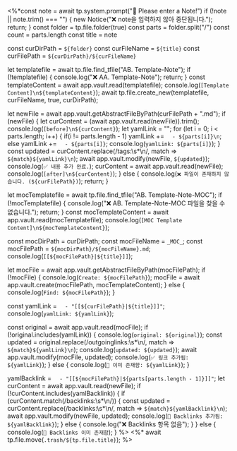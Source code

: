 <%*const note = await tp.system.prompt("📖 Please enter a Note!")
if (!note || note.trim() === "") {
	new Notice("❌ note을 입력하지 않아 중단됩니다.");
	return;
}
const folder = tp.file.folder(true)
const parts = folder.split("/")
const count = parts.length
const title = note

const curDirPath = `${folder}`
const curFileName = `${title}`
const curFilePath = `${curDirPath}/${curFileName}`

let templatefile = await tp.file.find_tfile("AB. Template-Note");
if (!templatefile) {
	console.log("❌ AA. Template-Note");
	return;
}
const templateContent = await app.vault.read(templatefile);
console.log(`[Template Content]\n${templateContent}`);
await tp.file.create_new(templatefile, curFileName, true, curDirPath);

let newFile = await app.vault.getAbstractFileByPath(curFilePath + ".md");
if (newFile) {
	let curContent = (await app.vault.read(newFile)).trim();
	console.log(`[before]\n${curContent}`);
	let yamlLink = "";
	for (let i = 0; i < parts.length; i++) {
		if(i != parts.length - 1)
			yamlLink += `  - ${parts[i]}\n`;
		else
			yamlLink += `  - ${parts[i]}`;
		console.log(`yamlLink: ${parts[i]}`);
	}
	const updated = curContent.replace(/tags:\s*\n/, match => `${match}${yamlLink}\n`);
	await app.vault.modify(newFile, `${updated}`);
	console.log(`✅ 내용 추가 완료.`);
	curContent = await app.vault.read(newFile);
	console.log(`[after]\n${curContent}`);
} else {
	console.log(`❌ 파일이 존재하지 않습니다. (${curFilePath})`);
	return;
}

let mocTemplatefile = await tp.file.find_tfile("AB. Template-Note-MOC");
if (!mocTemplatefile) {
	console.log("❌ AB. Template-Note-MOC 파일을 찾을 수 없습니다.");
	return;
}
const mocTemplateContent = await app.vault.read(mocTemplatefile);
console.log(`[MOC Template Content]\n${mocTemplateContent}`);

const mocDirPath = curDirPath;
const mocFileName = `_MOC_`;
const mocFilePath = `${mocDirPath}/${mocFileName}.md`;
console.log(`[[${mocFilePath}|${title}]]`);

let mocFile = await app.vault.getAbstractFileByPath(mocFilePath);
if (!mocFile) {
	console.log(`Create: ${mocFilePath}`);
	mocFile = await app.vault.create(mocFilePath, mocTemplateContent);
} else {
	console.log(`Find: ${mocFilePath}`);
}

const yamlLink = `  - "[[${curFilePath}|${title}]]"`;
console.log(`yamlLink: ${yamlLink}`);

const original = await app.vault.read(mocFile);
if (!original.includes(yamlLink)) {
	console.log(`original: ${original}`);
	const updated = original.replace(/outgoinglinks:\s*\n/, match => `${match}${yamlLink}\n`);
	console.log(`updated: ${updated}`);
	await app.vault.modify(mocFile, updated);
	console.log(`✅ 링크 추가됨: ${yamlLink}`);
} else {
	console.log(`🔁 이미 존재함: ${yamlLink}`);
}

yamlBacklink = `  - "[[${mocFilePath}|${parts[parts.length - 1]}]]"`;
let curContent = await app.vault.read(newFile);
if (!curContent.includes(yamlBacklink)) {
	if (curContent.match(/backlinks:\s*\n/)) {
		const updated = curContent.replace(/backlinks:\s*\n/, match => `${match}${yamlBacklink}\n`);
		await app.vault.modify(newFile, updated);
		console.log(`🔗 Backlinks 추가됨: ${yamlBacklink}`);
	} else {
		console.log("❌ Backlinks 항목 없음");
	}
} else {
	console.log(`🔁 Backlinks 이미 존재함`);
}
%>
<%* await tp.file.move(`.trash/${tp.file.title}`); %>